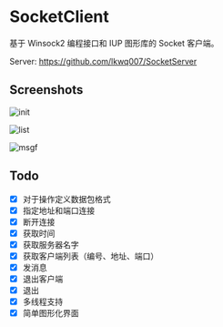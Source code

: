# SocketClient

基于 Winsock2 编程接口和 IUP 图形库的 Socket 客户端。

Server: https://github.com/lkwq007/SocketServer

## Screenshots

![init](https://cloud.githubusercontent.com/assets/1665437/24902539/12ace274-1edd-11e7-87c0-b5d6dfa90f7d.png)

![list](https://cloud.githubusercontent.com/assets/1665437/24902540/12d14790-1edd-11e7-81d3-9d0afb1d8e7e.png)

![msgf](https://cloud.githubusercontent.com/assets/1665437/24902633/5d2a5ff2-1edd-11e7-8b98-d47a3017cc0e.png)

## Todo

- [x] 对于操作定义数据包格式
- [x] 指定地址和端口连接
- [x] 断开连接
- [x] 获取时间
- [x] 获取服务器名字
- [x] 获取客户端列表（编号、地址、端口）
- [x] 发消息
- [x] 退出客户端
- [x] 退出
- [x] 多线程支持
- [x] 简单图形化界面
